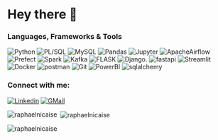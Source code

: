 # Hey there 👋

<h3 align="left">Languages, Frameworks & Tools</h3>

![Python](https://img.shields.io/badge/Python-FFD43B?style=for-the-badge&logo=python&logoColor=blue)
![PL/SQL](https://img.shields.io/badge/PLSQL-F80000?style=for-the-badge&logo=oracle&logoColor=black)
![MySQL](https://img.shields.io/badge/MySQL-005C84?style=for-the-badge&logo=mysql&logoColor=white)
![Pandas](https://img.shields.io/badge/Pandas-150458?style=for-the-badge&logo=pandas&logoColor=white)
![Jupyter](https://img.shields.io/badge/Jupyter-F37626?style=for-the-badge&logo=Jupyter&logoColor=white)
![ApacheAirflow](https://img.shields.io/badge/ApacheAirflow-017CEE?style=for-the-badge&logo=ApacheAirflow&logoColor=white)
![Prefect](https://img.shields.io/badge/Prefect-FF6C37?style=for-the-badge&logo=Prefect&logoColor=white)
![Spark](https://img.shields.io/badge/Spark-E25A1C?style=for-the-badge&logo=apache-spark&logoColor=white)
![Kafka](https://img.shields.io/badge/Kafka-231F20?style=for-the-badge&logo=apache-kafka&logoColor=white)
![FLASK](https://img.shields.io/badge/Flask-000000?style=for-the-badge&logo=flask&logoColor=white)
![Django](https://img.shields.io/badge/Django-092E20?style=for-the-badge&logo=django&logoColor=green).
![fastapi](https://img.shields.io/badge/fastapi-109989?style=for-the-badge&logo=FASTAPI&logoColor=white)
![Streamlit](https://img.shields.io/badge/Streamlit-FF4B4B?style=for-the-badge&logo=Streamlit&logoColor=white)
![Docker](https://img.shields.io/badge/Docker-2496ED?style=for-the-badge&logo=docker&logoColor=white)
![postman](https://img.shields.io/badge/Postman-FF6C37?style=for-the-badge&logo=Postman&logoColor=white)
![Git](https://img.shields.io/badge/Git-F05032?style=for-the-badge&logo=git&logoColor=white)
![PowerBI](https://img.shields.io/badge/PowerBI-F2C811?style=for-the-badge&logo=PowerBI&logoColor=white)
![sqlalchemy](https://img.shields.io/badge/sqlalchemy-FF4B4B?style=for-the-badge&logo=sqlalchemy&logoColor=white)


<h3 align="left">Connect with me:</h3>

[![Linkedin](https://img.shields.io/badge/Linkedin-0A66C2?style=for-the-badge&logo=Linkedin&logoColor=white)](https://www.linkedin.com/in/rapha%C3%ABl-nicaise-68025b27a/)
[![GMail](https://img.shields.io/badge/Gmail-D14836?style=for-the-badge&logo=Gmail&logoColor=white)](mailto:raphanicaise@gmail.com)

<p><img align="left" src="https://github-readme-stats.vercel.app/api/top-langs?username=raphaelnicaise&theme=dark&show_icons=true&locale=en&layout=compact" alt="raphaelnicaise" /></p>

<p>&nbsp;<img align="center" src="https://github-readme-stats.vercel.app/api?username=raphaelnicaise&theme=dark&show_icons=true&locale=en" alt="raphaelnicaise" /></p>

<p><img align="center" src="https://github-readme-streak-stats.herokuapp.com/?user=raphaelnicaise&theme=dark" alt="raphaelnicaise" /></p>
